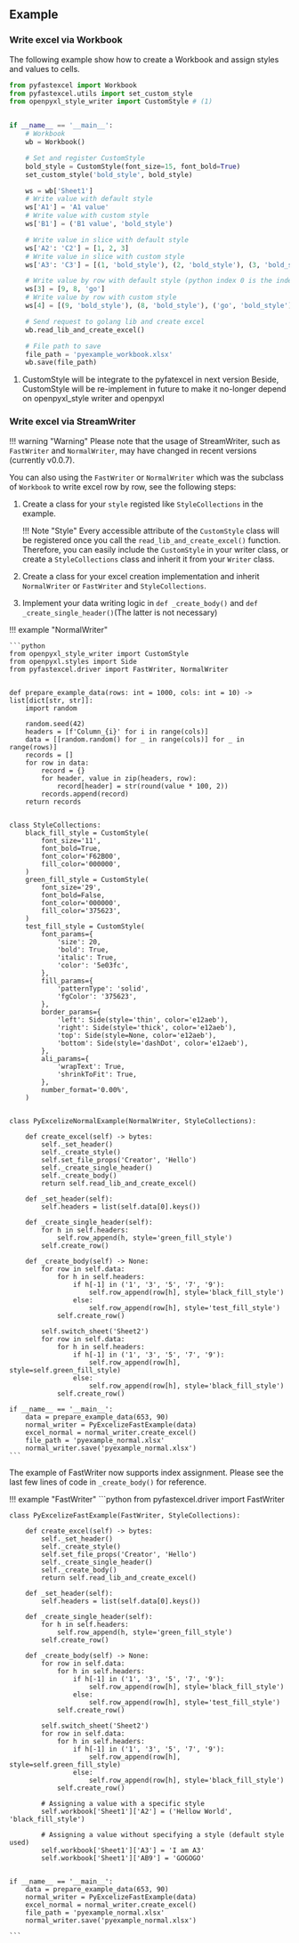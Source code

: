 ## Example

### Write excel via Workbook
The following example show how to create a Workbook
and assign styles and values to cells.

```python title="Workbook"
from pyfastexcel import Workbook
from pyfastexcel.utils import set_custom_style
from openpyxl_style_writer import CustomStyle # (1)


if __name__ == '__main__':
    # Workbook
    wb = Workbook()

    # Set and register CustomStyle
    bold_style = CustomStyle(font_size=15, font_bold=True)
    set_custom_style('bold_style', bold_style)

    ws = wb['Sheet1']
    # Write value with default style
    ws['A1'] = 'A1 value'
    # Write value with custom style
    ws['B1'] = ('B1 value', 'bold_style')

    # Write value in slice with default style
    ws['A2': 'C2'] = [1, 2, 3]
    # Write value in slice with custom style
    ws['A3': 'C3'] = [(1, 'bold_style'), (2, 'bold_style'), (3, 'bold_style')]

    # Write value by row with default style (python index 0 is the index 1 in excel)
    ws[3] = [9, 8, 'go']
    # Write value by row with custom style
    ws[4] = [(9, 'bold_style'), (8, 'bold_style'), ('go', 'bold_style')]

    # Send request to golang lib and create excel
    wb.read_lib_and_create_excel()

    # File path to save
    file_path = 'pyexample_workbook.xlsx'
    wb.save(file_path)

```

1.  CustomStyle will be integrate to the pyfatexcel in next version
    Beside, CustomStyle will be re-implement in future to make it no-longer
    depend on openpyxl_style writer and openpyxl

### Write excel via StreamWriter

!!! warning "Warning"
    Please note that the usage of StreamWriter, such as `FastWriter` and
    `NormalWriter`, may have changed in recent versions (currently v0.0.7).

You can also using the `FastWriter` or `NormalWriter` which was the
subclass of `Workbook` to write excel row by row, see the following steps:

1. Create a class for your `style` registed like `StyleCollections`
in the example.

    !!! Note "Style"
        Every accessible attribute of the `CustomStyle` class will be
        registered once you call the `read_lib_and_create_excel()` function.
        Therefore, you can easily include the `CustomStyle` in your writer
        class, or create a `StyleCollections` class
        and inherit it from your `Writer` class.

2. Create a class for your excel creation implementation and inherit
`NormalWriter` or `FastWriter` and `StyleCollections`.

3. Implement your data writing logic in `def _create_body()` and
`def _create_single_header()`(The latter is not necessary)

!!! example "NormalWriter"

    ```python
    from openpyxl_style_writer import CustomStyle
    from openpyxl.styles import Side
    from pyfastexcel.driver import FastWriter, NormalWriter


    def prepare_example_data(rows: int = 1000, cols: int = 10) -> list[dict[str, str]]:
        import random

        random.seed(42)
        headers = [f'Column_{i}' for i in range(cols)]
        data = [[random.random() for _ in range(cols)] for _ in range(rows)]
        records = []
        for row in data:
            record = {}
            for header, value in zip(headers, row):
                record[header] = str(round(value * 100, 2))
            records.append(record)
        return records


    class StyleCollections:
        black_fill_style = CustomStyle(
            font_size='11',
            font_bold=True,
            font_color='F62B00',
            fill_color='000000',
        )
        green_fill_style = CustomStyle(
            font_size='29',
            font_bold=False,
            font_color='000000',
            fill_color='375623',
        )
        test_fill_style = CustomStyle(
            font_params={
                'size': 20,
                'bold': True,
                'italic': True,
                'color': '5e03fc',
            },
            fill_params={
                'patternType': 'solid',
                'fgColor': '375623',
            },
            border_params={
                'left': Side(style='thin', color='e12aeb'),
                'right': Side(style='thick', color='e12aeb'),
                'top': Side(style=None, color='e12aeb'),
                'bottom': Side(style='dashDot', color='e12aeb'),
            },
            ali_params={
                'wrapText': True,
                'shrinkToFit': True,
            },
            number_format='0.00%',
        )


    class PyExcelizeNormalExample(NormalWriter, StyleCollections):

        def create_excel(self) -> bytes:
            self._set_header()
            self._create_style()
            self.set_file_props('Creator', 'Hello')
            self._create_single_header()
            self._create_body()
            return self.read_lib_and_create_excel()

        def _set_header(self):
            self.headers = list(self.data[0].keys())

        def _create_single_header(self):
            for h in self.headers:
                self.row_append(h, style='green_fill_style')
            self.create_row()

        def _create_body(self) -> None:
            for row in self.data:
                for h in self.headers:
                    if h[-1] in ('1', '3', '5', '7', '9'):
                        self.row_append(row[h], style='black_fill_style')
                    else:
                        self.row_append(row[h], style='test_fill_style')
                self.create_row()

            self.switch_sheet('Sheet2')
            for row in self.data:
                for h in self.headers:
                    if h[-1] in ('1', '3', '5', '7', '9'):
                        self.row_append(row[h], style=self.green_fill_style)
                    else:
                        self.row_append(row[h], style='black_fill_style')
                self.create_row()

    if __name__ == '__main__':
        data = prepare_example_data(653, 90)
        normal_writer = PyExcelizeFastExample(data)
        excel_normal = normal_writer.create_excel()
        file_path = 'pyexample_normal.xlsx'
        normal_writer.save('pyexample_normal.xlsx')
    ```

The example of FastWriter now supports index assignment. Please see
the last few lines of code in `_create_body()` for reference.

!!! example "FastWriter"
    ```python
    from pyfastexcel.driver import FastWriter


    class PyExcelizeFastExample(FastWriter, StyleCollections):

        def create_excel(self) -> bytes:
            self._set_header()
            self._create_style()
            self.set_file_props('Creator', 'Hello')
            self._create_single_header()
            self._create_body()
            return self.read_lib_and_create_excel()

        def _set_header(self):
            self.headers = list(self.data[0].keys())

        def _create_single_header(self):
            for h in self.headers:
                self.row_append(h, style='green_fill_style')
            self.create_row()

        def _create_body(self) -> None:
            for row in self.data:
                for h in self.headers:
                    if h[-1] in ('1', '3', '5', '7', '9'):
                        self.row_append(row[h], style='black_fill_style')
                    else:
                        self.row_append(row[h], style='test_fill_style')
                self.create_row()

            self.switch_sheet('Sheet2')
            for row in self.data:
                for h in self.headers:
                    if h[-1] in ('1', '3', '5', '7', '9'):
                        self.row_append(row[h], style=self.green_fill_style)
                    else:
                        self.row_append(row[h], style='black_fill_style')
                self.create_row()

            # Assigning a value with a specific style
            self.workbook['Sheet1']['A2'] = ('Hellow World', 'black_fill_style')

            # Assigning a value without specifying a style (default style used)
            self.workbook['Sheet1']['A3'] = 'I am A3'
            self.workbook['Sheet1']['AB9'] = 'GOGOGO'


    if __name__ == '__main__':
        data = prepare_example_data(653, 90)
        normal_writer = PyExcelizeFastExample(data)
        excel_normal = normal_writer.create_excel()
        file_path = 'pyexample_normal.xlsx'
        normal_writer.save('pyexample_normal.xlsx')

    ```
